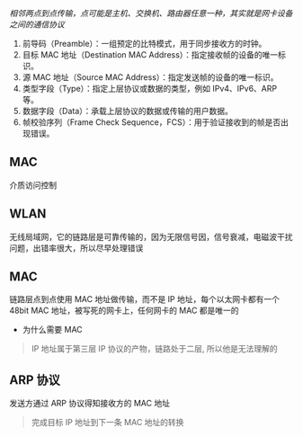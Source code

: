 _相邻两点到点传输，点可能是主机、交换机、路由器任意一种，其实就是网卡设备之间的通信协议_

1. 前导码（Preamble）：一组预定的比特模式，用于同步接收方的时钟。
2. 目标 MAC 地址（Destination MAC Address）：指定接收帧的设备的唯一标识。
3. 源 MAC 地址（Source MAC Address）：指定发送帧的设备的唯一标识。
4. 类型字段（Type）：指定上层协议或数据的类型，例如 IPv4、IPv6、ARP 等。
5. 数据字段（Data）：承载上层协议的数据或传输的用户数据。
6. 帧校验序列（Frame Check Sequence，FCS）：用于验证接收到的帧是否出现错误。

## MAC

介质访问控制

## WLAN

无线局域网，它的链路层是可靠传输的，因为无限信号因，信号衰减，电磁波干扰问题，出错率很大，所以尽早处理错误

## MAC

链路层点到点使用 MAC 地址做传输，而不是 IP 地址，每个以太网卡都有一个 48bit MAC 地址，被写死的网卡上，任何网卡的 MAC 都是唯一的

- 为什么需要 MAC

> IP 地址属于第三层 IP 协议的产物，链路处于二层, 所以他是无法理解的

## ARP 协议

发送方通过 ARP 协议得知接收方的 MAC 地址

> 完成目标 IP 地址到下一条 MAC 地址的转换
